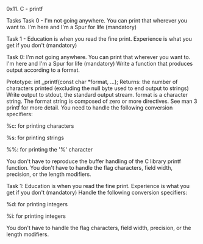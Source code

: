 0x11. C - printf

Tasks
Task 0 - I'm not going anywhere. You can print that wherever you want to. I'm here and I'm a Spur for life (mandatory)

Task 1 - Education is when you read the fine print. Experience is what you get if you don't (mandatory)

Task 0: I'm not going anywhere. You can print that wherever you want to. I'm here and I'm a Spur for life (mandatory)
Write a function that produces output according to a format.

Prototype: int _printf(const char *format, ...); Returns: the number of characters printed (excluding the null byte used to end output to strings) Write output to stdout, the standard output stream. format is a character string. The format string is composed of zero or more directives. See man 3 printf for more detail. You need to handle the following conversion specifiers:

%c: for printing characters

%s: for printing strings

%%: for printing the '%' character

You don't have to reproduce the buffer handling of the C library printf function. You don't have to handle the flag characters, field width, precision, or the length modifiers.

Task 1: Education is when you read the fine print. Experience is what you get if you don't (mandatory)
Handle the following conversion specifiers:

%d: for printing integers

%i: for printing integers

You don't have to handle the flag characters, field width, precision, or the length modifiers.
